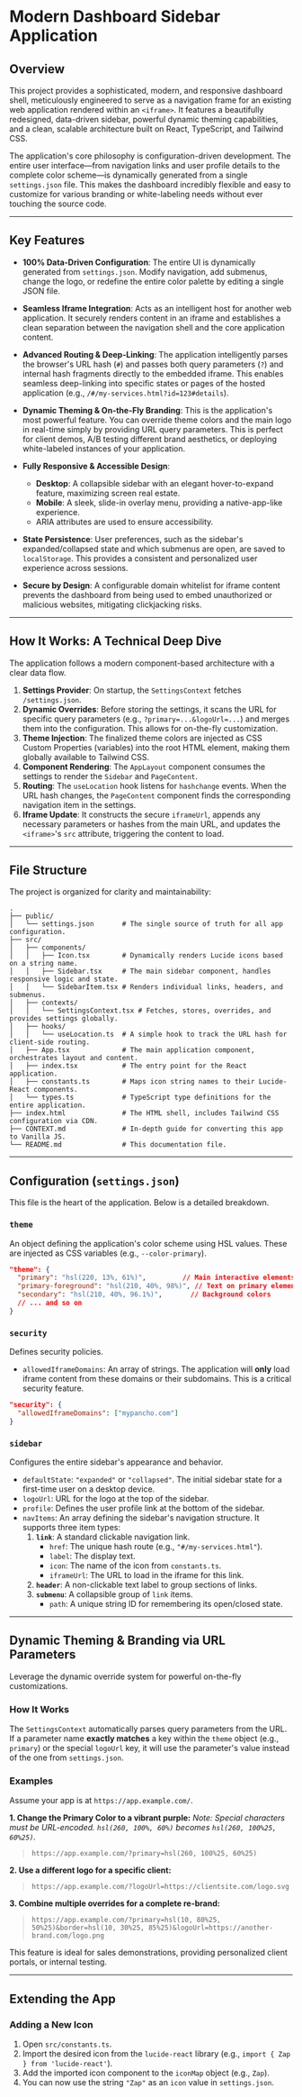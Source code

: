 # Modern Dashboard Sidebar Application

## Overview

This project provides a sophisticated, modern, and responsive dashboard shell, meticulously engineered to serve as a navigation frame for an existing web application rendered within an `<iframe>`. It features a beautifully redesigned, data-driven sidebar, powerful dynamic theming capabilities, and a clean, scalable architecture built on React, TypeScript, and Tailwind CSS.

The application's core philosophy is configuration-driven development. The entire user interface—from navigation links and user profile details to the complete color scheme—is dynamically generated from a single `settings.json` file. This makes the dashboard incredibly flexible and easy to customize for various branding or white-labeling needs without ever touching the source code.

---

## Key Features

-   **100% Data-Driven Configuration**: The entire UI is dynamically generated from `settings.json`. Modify navigation, add submenus, change the logo, or redefine the entire color palette by editing a single JSON file.

-   **Seamless Iframe Integration**: Acts as an intelligent host for another web application. It securely renders content in an iframe and establishes a clean separation between the navigation shell and the core application content.

-   **Advanced Routing & Deep-Linking**: The application intelligently parses the browser's URL hash (`#`) and passes both query parameters (`?`) and internal hash fragments directly to the embedded iframe. This enables seamless deep-linking into specific states or pages of the hosted application (e.g., `/#/my-services.html?id=123#details`).

-   **Dynamic Theming & On-the-Fly Branding**: This is the application's most powerful feature. You can override theme colors and the main logo in real-time simply by providing URL query parameters. This is perfect for client demos, A/B testing different brand aesthetics, or deploying white-labeled instances of your application.

-   **Fully Responsive & Accessible Design**:
    -   **Desktop**: A collapsible sidebar with an elegant hover-to-expand feature, maximizing screen real estate.
    -   **Mobile**: A sleek, slide-in overlay menu, providing a native-app-like experience.
    -   ARIA attributes are used to ensure accessibility.

-   **State Persistence**: User preferences, such as the sidebar's expanded/collapsed state and which submenus are open, are saved to `localStorage`. This provides a consistent and personalized user experience across sessions.

-   **Secure by Design**: A configurable domain whitelist for iframe content prevents the dashboard from being used to embed unauthorized or malicious websites, mitigating clickjacking risks.

---

## How It Works: A Technical Deep Dive

The application follows a modern component-based architecture with a clear data flow.

1.  **Settings Provider**: On startup, the `SettingsContext` fetches `/settings.json`.
2.  **Dynamic Overrides**: Before storing the settings, it scans the URL for specific query parameters (e.g., `?primary=...&logoUrl=...`) and merges them into the configuration. This allows for on-the-fly customization.
3.  **Theme Injection**: The finalized theme colors are injected as CSS Custom Properties (variables) into the root HTML element, making them globally available to Tailwind CSS.
4.  **Component Rendering**: The `AppLayout` component consumes the settings to render the `Sidebar` and `PageContent`.
5.  **Routing**: The `useLocation` hook listens for `hashchange` events. When the URL hash changes, the `PageContent` component finds the corresponding navigation item in the settings.
6.  **Iframe Update**: It constructs the secure `iframeUrl`, appends any necessary parameters or hashes from the main URL, and updates the `<iframe>`'s `src` attribute, triggering the content to load.

---

## File Structure

The project is organized for clarity and maintainability:

```
.
├── public/
│   └── settings.json       # The single source of truth for all app configuration.
├── src/
│   ├── components/
│   │   ├── Icon.tsx        # Dynamically renders Lucide icons based on a string name.
│   │   ├── Sidebar.tsx     # The main sidebar component, handles responsive logic and state.
│   │   └── SidebarItem.tsx # Renders individual links, headers, and submenus.
│   ├── contexts/
│   │   └── SettingsContext.tsx # Fetches, stores, overrides, and provides settings globally.
│   ├── hooks/
│   │   └── useLocation.ts  # A simple hook to track the URL hash for client-side routing.
│   ├── App.tsx             # The main application component, orchestrates layout and content.
│   ├── index.tsx           # The entry point for the React application.
│   ├── constants.ts        # Maps icon string names to their Lucide-React components.
│   └── types.ts            # TypeScript type definitions for the entire application.
├── index.html              # The HTML shell, includes Tailwind CSS configuration via CDN.
├── CONTEXT.md              # In-depth guide for converting this app to Vanilla JS.
└── README.md               # This documentation file.
```

---

## Configuration (`settings.json`)

This file is the heart of the application. Below is a detailed breakdown.

### `theme`

An object defining the application's color scheme using HSL values. These are injected as CSS variables (e.g., `--color-primary`).

```json
"theme": {
  "primary": "hsl(220, 13%, 61%)",         // Main interactive elements
  "primary-foreground": "hsl(210, 40%, 98%)", // Text on primary elements
  "secondary": "hsl(210, 40%, 96.1%)",       // Background colors
  // ... and so on
}
```

### `security`

Defines security policies.

-   `allowedIframeDomains`: An array of strings. The application will **only** load iframe content from these domains or their subdomains. This is a critical security feature.

```json
"security": {
  "allowedIframeDomains": ["mypancho.com"]
}
```

### `sidebar`

Configures the entire sidebar's appearance and behavior.

-   `defaultState`: `"expanded"` or `"collapsed"`. The initial sidebar state for a first-time user on a desktop device.
-   `logoUrl`: URL for the logo at the top of the sidebar.
-   `profile`: Defines the user profile link at the bottom of the sidebar.
-   `navItems`: An array defining the sidebar's navigation structure. It supports three item types:
    1.  **`link`**: A standard clickable navigation link.
        -   `href`: The unique hash route (e.g., `"#/my-services.html"`).
        -   `label`: The display text.
        -   `icon`: The name of the icon from `constants.ts`.
        -   `iframeUrl`: The URL to load in the iframe for this link.
    2.  **`header`**: A non-clickable text label to group sections of links.
    3.  **`submenu`**: A collapsible group of `link` items.
        - `path`: A unique string ID for remembering its open/closed state.

---

## Dynamic Theming & Branding via URL Parameters

Leverage the dynamic override system for powerful on-the-fly customizations.

### How It Works

The `SettingsContext` automatically parses query parameters from the URL. If a parameter name **exactly matches** a key within the `theme` object (e.g., `primary`) or the special `logoUrl` key, it will use the parameter's value instead of the one from `settings.json`.

### Examples

Assume your app is at `https://app.example.com/`.

**1. Change the Primary Color to a vibrant purple:**
*Note: Special characters must be URL-encoded. `hsl(260, 100%, 60%)` becomes `hsl(260, 100%25, 60%25)`.*

> `https://app.example.com/?primary=hsl(260, 100%25, 60%25)`

**2. Use a different logo for a specific client:**

> `https://app.example.com/?logoUrl=https://clientsite.com/logo.svg`

**3. Combine multiple overrides for a complete re-brand:**

> `https://app.example.com/?primary=hsl(10, 80%25, 50%25)&border=hsl(10, 30%25, 85%25)&logoUrl=https://another-brand.com/logo.png`

This feature is ideal for sales demonstrations, providing personalized client portals, or internal testing.

---

## Extending the App

### Adding a New Icon

1.  Open `src/constants.ts`.
2.  Import the desired icon from the `lucide-react` library (e.g., `import { Zap } from 'lucide-react'`).
3.  Add the imported icon component to the `iconMap` object (e.g., `Zap`).
4.  You can now use the string `"Zap"` as an `icon` value in `settings.json`.
